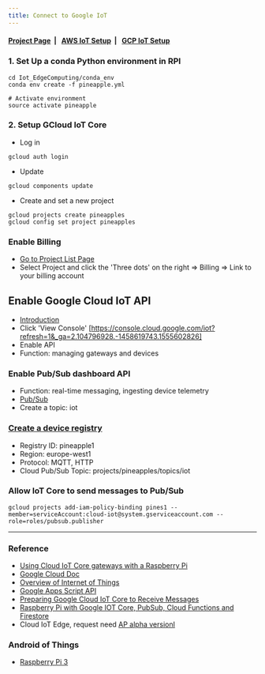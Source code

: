```yaml
---
title: Connect to Google IoT
---
```


####  [Project Page](https://dujm.github.io/Iot_EdgeComputing/index)&nbsp;  | &nbsp;   [AWS IoT Setup](https://dujm.github.io/Iot_EdgeComputing/aws_iot)&nbsp;  | &nbsp;   [GCP IoT Setup](https://dujm.github.io/Iot_EdgeComputing/gcp_iot)


### 1. Set Up a conda Python environment in RPI  

```
cd Iot_EdgeComputing/conda_env 
conda env create -f pineapple.yml

# Activate environment
source activate pineapple
```


### 2. Setup GCloud IoT Core

  * Log in
 ```
gcloud auth login
 ```
  * Update 
 ```  
gcloud components update
 ```
  * Create and set a new project 
 ```  
gcloud projects create pineapples
gcloud config set project pineapples
 ```
### Enable Billing
 * [Go to Project List Page](https://console.developers.google.com/cloud-resource-manager?previousPage=%2Fbilling%2Fenable%3Fproject%3Dpines1%26pli%3D1)
 * Select Project and click the 'Three dots' on the right  => Billing => Link to your billing account
## Enable Google Cloud IoT API
  * [Introduction](https://cloud.google.com/iot-core/?refresh=1)
  * Click 'View Console' [https://console.cloud.google.com/iot?refresh=1&_ga=2.104796928.-1458619743.1555602826]
  * Enable API 
  * Function: managing gateways and devices

  
### Enable Pub/Sub dashboard API
  * Function: real-time messaging, ingesting device telemetry
  * [Pub/Sub](https://console.cloud.google.com/cloudpubsub/enableApi?project=pineapples&folder&organizationId)
  * Create a topic: iot 
  
### [Create a device registry](https://console.cloud.google.com/iot/registries?project=pines1)

  * Registry ID: pineapple1
  * Region: europe-west1
  * Protocol: MQTT, HTTP
  * Cloud Pub/Sub Topic: projects/pineapples/topics/iot
  




### Allow IoT Core to send messages to Pub/Sub
 ```
 gcloud projects add-iam-policy-binding pines1 --member=serviceAccount:cloud-iot@system.gserviceaccount.com --role=roles/pubsub.publisher
 ```

 ---
 
### Reference
  * [Using Cloud IoT Core gateways with a Raspberry Pi](https://cloud.google.com/community/tutorials/cloud-iot-gateways-rpi)
  * [Google Cloud Doc](https://cloud.google.com/docs/?refresh=1)
  * [Overview of Internet of Things](https://cloud.google.com/solutions/iot-overview?refresh=1)
  * [Google Apps Script API](https://developers.google.com/apps-script/api/)
  * [Preparing Google Cloud IoT Core to Receive Messages](http://www.opensourcerers.org/connecting-iot-sensor-to-google-cloud-iot-core/)
  * [Raspberry Pi with Google IOT Core, PubSub, Cloud Functions and Firestore](https://my-bigdata-blog.blogspot.com/2019/02/raspberry-pi-with-google-iot-core-functions-firestore-bigquery.html)
  * Cloud IoT Edge, request need [AP alpha versionI](https://cloud.google.com/iot-edge/)


### Android of Things
  * [Raspberry Pi 3](https://developer.android.com/things/hardware/raspberrypi )
